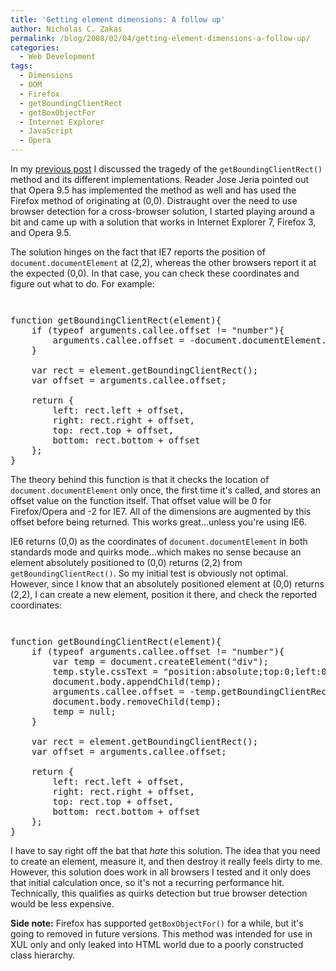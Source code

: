 ```yaml
---
title: 'Getting element dimensions: A follow up'
author: Nicholas C. Zakas
permalink: /blog/2008/02/04/getting-element-dimensions-a-follow-up/
categories:
  - Web Development
tags:
  - Dimensions
  - DOM
  - Firefox
  - getBoundingClientRect
  - getBoxObjectFor
  - Internet Explorer
  - JavaScript
  - Opera
---
```

In my <a title="Getting element dimensions" rel="internal" href="{{site.url}}/archive/2008/2/550">previous post</a> I discussed the tragedy of the `getBoundingClientRect()` method and its different implementations. Reader Jose Jeria pointed out that Opera 9.5 has implemented the method as well and has used the Firefox method of originating at (0,0). Distraught over the need to use browser detection for a cross-browser solution, I started playing around a bit and came up with a solution that works in Internet Explorer 7, Firefox 3, and Opera 9.5.

The solution hinges on the fact that IE7 reports the position of `document.documentElement` at (2,2), whereas the other browsers report it at the expected (0,0). In that case, you can check these coordinates and figure out what to do. For example:

<code class="block"> </code>

<pre>function getBoundingClientRect(element){
    if (typeof arguments.callee.offset != "number"){
        arguments.callee.offset = -document.documentElement.getBoundingClientRect().top;
    }

    var rect = element.getBoundingClientRect();
    var offset = arguments.callee.offset;

    return {
        left: rect.left + offset,
        right: rect.right + offset,
        top: rect.top + offset,
        bottom: rect.bottom + offset
    };
}</pre>

The theory behind this function is that it checks the location of `document.documentElement` only once, the first time it's called, and stores an offset value on the function itself. That offset value will be 0 for Firefox/Opera and -2 for IE7. All of the dimensions are augmented by this offset before being returned. This works great&#8230;unless you're using IE6.

IE6 returns (0,0) as the coordinates of `document.documentElement` in both standards mode and quirks mode&#8230;which makes no sense because an element absolutely positioned to (0,0) returns (2,2) from `getBoundingClientRect()`. So my initial test is obviously not optimal. However, since I know that an absolutely positioned element at (0,0) returns (2,2), I can create a new element, position it there, and check the reported coordinates:

<code class="block"> </code>

<pre>function getBoundingClientRect(element){
    if (typeof arguments.callee.offset != "number"){
        var temp = document.createElement("div");
        temp.style.cssText = "position:absolute;top:0;left:0";
        document.body.appendChild(temp);
        arguments.callee.offset = -temp.getBoundingClientRect().top;
        document.body.removeChild(temp);
        temp = null;
    }

    var rect = element.getBoundingClientRect();
    var offset = arguments.callee.offset;

    return {
        left: rect.left + offset,
        right: rect.right + offset,
        top: rect.top + offset,
        bottom: rect.bottom + offset
    };
}</pre>

I have to say right off the bat that *hate* this solution. The idea that you need to create an element, measure it, and then destroy it really feels dirty to me. However, this solution does work in all browsers I tested and it only does that initial calculation once, so it's not a recurring performance hit. Technically, this qualifies as quirks detection but true browser detection would be less expensive.

**Side note:** Firefox has supported `getBoxObjectFor()` for a while, but it's going to removed in future versions. This method was intended for use in XUL only and only leaked into HTML world due to a poorly constructed class hierarchy.
